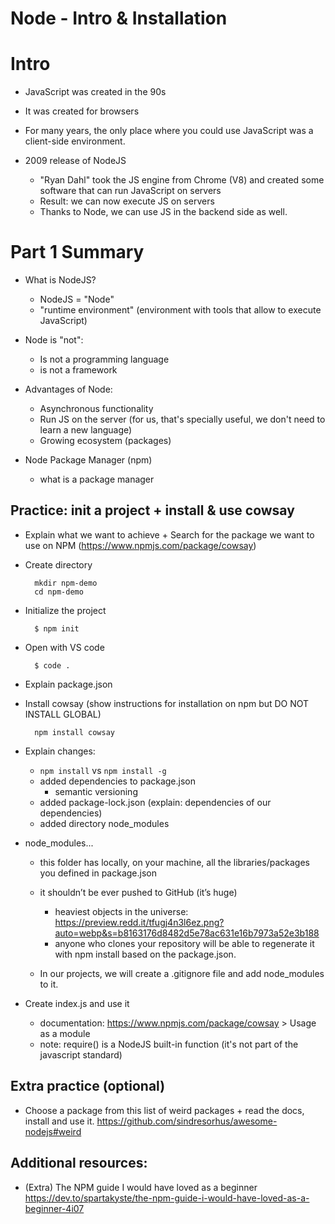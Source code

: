 
# Node - Intro & Installation

<!--

- Part 1: follow students portal (highligted), untill 'Install and use packages from npm'
- Part 2: do the practice exercise with package 'cowsay' (below)


Status: draft

- @todo: 
  - improve this notes/planning
  - create slides +++

-->


# Intro

- JavaScript was created in the 90s
- It was created for browsers
- For many years, the only place where you could use JavaScript was a client-side environment.


- 2009 release of NodeJS
  - "Ryan Dahl" took the JS engine from Chrome (V8) and created some software that can run JavaScript on servers
  - Result: we can now execute JS on servers
  - Thanks to Node, we can use JS in the backend side as well.



# Part 1 Summary

- What is NodeJS?
  - NodeJS = "Node"
  - "runtime environment" (environment with tools that allow to execute JavaScript)


- Node is "not":
  - Is not a programming language
  - is not a framework


- Advantages of Node:
  - Asynchronous functionality
  - Run JS on the server (for us, that's specially useful, we don't need to learn a new language)
  - Growing ecosystem (packages)


- Node Package Manager (npm)
  - what is a package manager



## Practice: init a project + install & use cowsay


- Explain what we want to achieve + Search for the package we want to use on NPM (https://www.npmjs.com/package/cowsay)


- Create directory

  ```
    mkdir npm-demo
    cd npm-demo
  ```

- Initialize the project

  ```
    $ npm init
  ```

- Open with VS code
  ```
    $ code .
  ```


- Explain package.json



- Install cowsay (show instructions for installation on npm but DO NOT INSTALL GLOBAL)

  ```
    npm install cowsay
  ```

- Explain changes:
  - `npm install` vs `npm install -g`
  - added dependencies to package.json
    - semantic versioning
  - added package-lock.json (explain: dependencies of our dependencies)
  - added directory node_modules


- node_modules...
  - this folder has locally, on your machine, all the libraries/packages you defined in package.json
  - it shouldn’t be ever pushed to GitHub (it’s huge)
    - heaviest objects in the universe: https://preview.redd.it/tfugj4n3l6ez.png?auto=webp&s=b8163176d8482d5e78ac631e16b7973a52e3b188
    - anyone who clones your repository will be able to regenerate it with npm install based on the package.json.

  - In our projects, we will create a .gitignore file and add node_modules to it.


- Create index.js and use it
  - documentation: https://www.npmjs.com/package/cowsay > Usage as a module
  - note: require() is a NodeJS built-in function (it's not part of the javascript standard)



## Extra practice (optional)

- Choose a package from this list of weird packages + read the docs, install and use it.
  https://github.com/sindresorhus/awesome-nodejs#weird



## Additional resources:

- (Extra) The NPM guide I would have loved as a beginner
https://dev.to/spartakyste/the-npm-guide-i-would-have-loved-as-a-beginner-4i07


